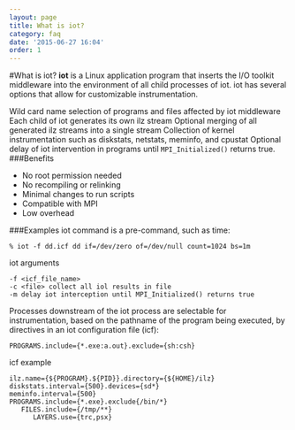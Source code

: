 ```yaml
---
layout: page
title: What is iot?
category: faq
date: '2015-06-27 16:04'
order: 1
---
```


#What is iot?
**iot** is a Linux application program that inserts the I/O toolkit middleware into the environment of all child processes of iot. iot has several options that allow for customizable instrumentation.

Wild card name selection of programs and files affected by iot middleware
Each child of iot generates its own ilz stream
Optional merging of all generated ilz streams into a single stream
Collection of kernel instrumentation such as diskstats, netstats, meminfo, and cpustat
Optional delay of iot intervention in programs until `MPI_Initialized()` returns true.
###Benefits

- No root permission needed
- No recompiling or relinking
- Minimal changes to run scripts
- Compatible with MPI
- Low overhead

###Examples
iot command is a pre-command, such as time:

```
% iot -f dd.icf dd if=/dev/zero of=/dev/null count=1024 bs=1m
```

iot arguments

```
​-f <icf_file_name>
​-c <file> collect all iol results in file
​​-m delay iot interception until MPI_Initialized() returns true
```

Processes downstream of the iot process are selectable for instrumentation, based on the pathname of the program being executed, by directives in an iot configuration file (icf):
```
PROGRAMS.include={*.exe:a.out}.exclude={sh:csh}
```

icf example

```
​ilz.name={${PROGRAM}.${PID}}.directory={${HOME}/ilz}
​​diskstats.interval={500}.devices={sd*}
​​meminfo.interval={500}
​​PROGRAMS.include={*.exe}.exclude{/bin/*}
​​​   FILES.include={/tmp/**}
​​​​      LAYERS.use={trc,psx}
```

